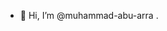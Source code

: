 - 👋 Hi, I’m @muhammad-abu-arra
.

<!---
muhammad-abu-arra/muhammad-abu-arra is a ✨ special ✨ repository because its `README.md` (this file) appears on your GitHub profile.
You can click the Preview link to take a look at your changes.
--->
